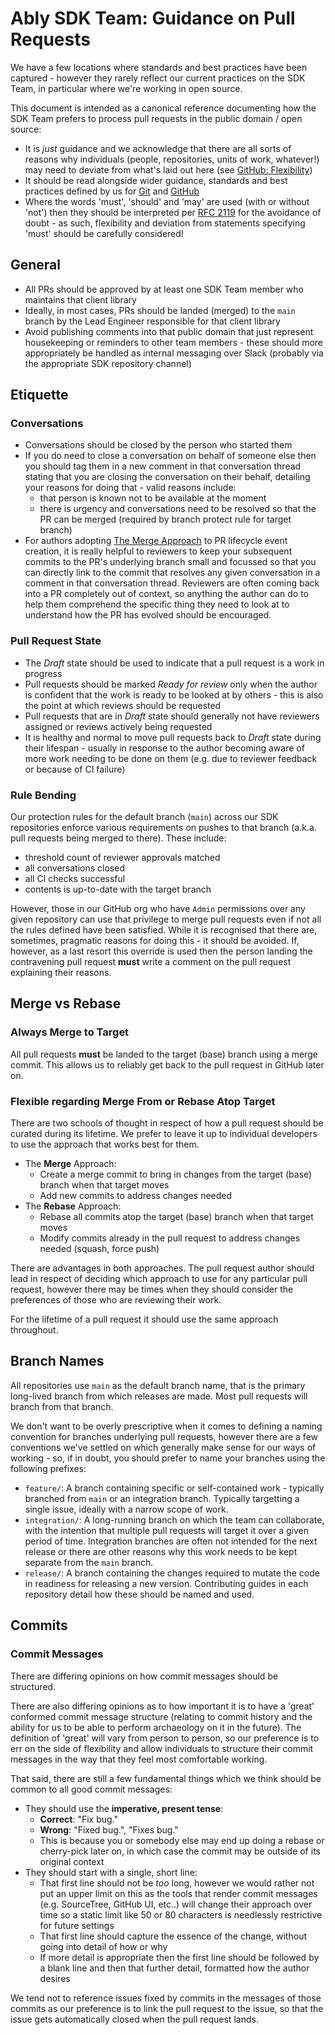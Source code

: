 # Ably SDK Team: Guidance on Pull Requests

We have a few locations where standards and best practices have been captured - however they rarely reflect our current practices on the SDK Team, in particular where we're working in open source.

This document is intended as a canonical reference documenting how the SDK Team prefers to process pull requests in the public domain / open source:

- It is _just_ guidance and we acknowledge that there are all sorts of reasons why individuals (people, repositories, units of work, whatever!) may need to deviate from what's laid out here (see [GitHub: Flexibility](github.md#flexibility))
- It should be read alongside wider guidance, standards and best practices defined by us for [Git](git.md) and [GitHub](github.md)
- Where the words 'must', 'should' and 'may' are used (with or without 'not') then they should be interpreted per [RFC 2119](https://datatracker.ietf.org/doc/html/rfc2119) for the avoidance of doubt - as such, flexibility and deviation from statements specifying 'must' should be carefully considered!

## General

- All PRs should be approved by at least one SDK Team member who maintains that client library
- Ideally, in most cases, PRs should be landed (merged) to the `main` branch by the Lead Engineer responsible for that client library
- Avoid publishing comments into that public domain that just represent housekeeping or reminders to other team members - these should more appropriately be handled as internal messaging over Slack (probably via the appropriate SDK repository channel)

## Etiquette

### Conversations

- Conversations should be closed by the person who started them
- If you do need to close a conversation on behalf of someone else then you should tag them in a new comment in that conversation thread stating that you are closing the conversation on their behalf, detailing your reasons for doing that - valid reasons include:
  - that person is known not to be available at the moment
  - there is urgency and conversations need to be resolved so that the PR can be merged (required by branch protect rule for target branch)
- For authors adopting [The Merge Approach](#flexible-regarding-merge-from-or-rebase-atop-target) to PR lifecycle event creation, it is really helpful to reviewers to keep your subsequent commits to the PR's underlying branch small and focussed so that you can directly link to the commit that resolves any given conversation in a comment in that conversation thread. Reviewers are often coming back into a PR completely out of context, so anything the author can do to help them comprehend the specific thing they need to look at to understand how the PR has evolved should be encouraged.

### Pull Request State

- The _Draft_ state should be used to indicate that a pull request is a work in progress
- Pull requests should be marked _Ready for review_ only when the author is confident that the work is ready to be looked at by others - this is also the point at which reviews should be requested
- Pull requests that are in _Draft_ state should generally not have reviewers assigned or reviews actively being requested
- It is healthy and normal to move pull requests back to _Draft_ state during their lifespan - usually in response to the author becoming aware of more work needing to be done on them (e.g. due to reviewer feedback or because of CI failure)

### Rule Bending

Our protection rules for the default branch (`main`) across our SDK repositories enforce various requirements on pushes to that branch (a.k.a. pull requests being merged to there). These include:

- threshold count of reviewer approvals matched
- all conversations closed
- all CI checks successful
- contents is up-to-date with the target branch

However, those in our GitHub org who have `Admin` permissions over any given repository can use that privilege to merge pull requests even if not all the rules defined have been satisfied. While it is recognised that there are, sometimes, pragmatic reasons for doing this - it should be avoided. If, however, as a last resort this override is used then the person landing the contravening pull request **must** write a comment on the pull request explaining their reasons.

## Merge vs Rebase

### Always Merge to Target

All pull requests **must** be landed to the target (base) branch using a merge commit.
This allows us to reliably get back to the pull request in GitHub later on.

### Flexible regarding Merge From or Rebase Atop Target

There are two schools of thought in respect of how a pull request should be curated during its lifetime.
We prefer to leave it up to individual developers to use the approach that works best for them.

- The **Merge** Approach:
  - Create a merge commit to bring in changes from the target (base) branch when that target moves
  - Add new commits to address changes needed
- The **Rebase** Approach:
  - Rebase all commits atop the target (base) branch when that target moves
  - Modify commits already in the pull request to address changes needed (squash, force push)

There are advantages in both approaches.
The pull request author should lead in respect of deciding which approach to use for any particular pull request,
however there may be times when they should consider the preferences of those who are reviewing their work.

For the lifetime of a pull request it should use the same approach throughout.

## Branch Names

All repositories use `main` as the default branch name, that is the primary long-lived branch from which releases are made.
Most pull requests will branch from that branch.

We don't want to be overly prescriptive when it comes to defining a naming convention for branches underlying pull requests, however there are a few conventions we've settled on which generally make sense for our ways of working - so, if in doubt, you should prefer to name your branches using the following prefixes:

- `feature/`: A branch containing specific or self-contained work - typically branched from `main` or an integration branch. Typically targetting a single issue, ideally with a narrow scope of work.
- `integration/`: A long-running branch on which the team can collaborate, with the intention that multiple pull requests will target it over a given period of time. Integration branches are often not intended for the next release or there are other reasons why this work needs to be kept separate from the `main` branch.
- `release/`: A branch containing the changes required to mutate the code in readiness for releasing a new version. Contributing guides in each repository detail how these should be named and used.

## Commits

### Commit Messages

There are differing opinions on how commit messages should be structured.

There are also differing opinions as to how important it is to have a 'great' conformed commit message structure (relating to commit history and the ability for us to be able to perform archaeology on it in the future).
The definition of 'great' will vary from person to person, so our preference is to err on the side of flexibility and allow individuals to structure their commit messages in the way that they feel most comfortable working.

That said, there are still a few fundamental things which we think should be common to all good commit messages:

- They should use the **imperative, present tense**:
  - **Correct**: "Fix bug."
  - **Wrong**: "Fixed bug.", "Fixes bug."
  - This is because you or somebody else may end up doing a rebase or cherry-pick later on, in which case the commit may be outside of its original context
- They should start with a single, short line:
  - That first line should not be _too_ long, however we would rather not put an upper limit on this as the tools that render commit messages (e.g. SourceTree, GitHub UI, etc..) will change their approach over time so a static limit like 50 or 80 characters is needlessly restrictive for future settings
  - That first line should capture the essence of the change, without going into detail of how or why
  - If more detail is appropriate then the first line should be followed by a blank line and then that further detail, formatted how the author desires

We tend not to reference issues fixed by commits in the messages of those commits as our preference is to link the pull request to the issue, so that the issue gets automatically closed when the pull request lands.
